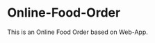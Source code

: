 # Online-Food-Order

This is an Online Food Order based on Web-App.



























































































































































